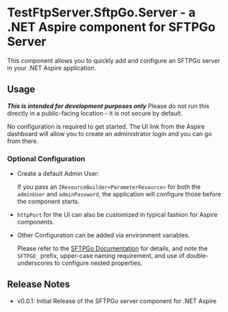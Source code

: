 # TestFtpServer.SftpGo.Server - a .NET Aspire component for SFTPGo Server

This component allows you to quickly add and configure an SFTPGo server in
your .NET Aspire application.

## Usage

***This is intended for development purposes only***
Please do not run this directly in a public-facing location - it is not secure by default.

No configuration is required to get started. The UI link from the Aspire
dashboard will allow you to create an administrator login and you can go from there.

### Optional Configuration

- Create a default Admin User:

  If you pass an `IResourceBuilder<ParameterResource>` for both the `adminUser` and `adminPassword`,
  the application will configure those before the component starts.
- `httpPort` for the UI can also be customized in typical fashion for Aspire components.
- Other Configuration can be added via environment variables.

  Please refer to the [SFTPGo Documentation](https://docs.sftpgo.com/2.6/config-file/) for details, and note the `SFTPGO_` prefix, upper-case naming requirement, and use of double-underscores to configure nested properties.

## Release Notes

- v0.0.1:
  Initial Release of the SFTPGo server component for .NET Aspire
